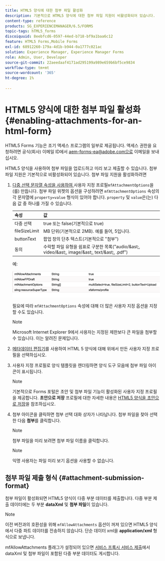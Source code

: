 ```yaml
---
title: HTML5 양식에 대한 첨부 파일 활성화
description: 기본적으로 HTML5 양식에 대한 첨부 파일 지원이 비활성화되어 있습니다.
content-type: reference
products: SG_EXPERIENCEMANAGER/6.5/FORMS
topic-tags: hTML5_forms
discoiquuid: 8eebfcd6-0597-44ed-b718-bf9a1baa6c12
feature: HTML5 Forms,Mobile Forms
exl-id: 68912260-179a-4d1b-b944-0a1777c021ac
solution: Experience Manager, Experience Manager Forms
role: Admin, User, Developer
source-git-commit: 22aeedaaf4171ad295199a989e659b6bf5ce9834
workflow-type: tm+mt
source-wordcount: '365'
ht-degree: 1%

---
```


# HTML5 양식에 대한 첨부 파일 활성화 {#enabling-attachments-for-an-html-form}

<span class="preview"> HTML5 Forms 기능은 조기 액세스 프로그램의 일부로 제공됩니다. 액세스 권한을 요청하려면 공식(회사) 이메일 ID에서 aem-forms-ea@adobe.com으로 이메일을 보내십시오.
</span>

HTML5 양식을 사용하여 첨부 파일을 업로드하고 미리 보고 제출할 수 있습니다. 첨부 파일 지원은 기본적으로 비활성화되어 있습니다. 첨부 파일 지원을 활성화하려면

1. [ 다중 선택 문자열 속성을 사용하여 ](/help/forms/custom-profile.md)사용자 지정 프로필`mfAttachmentOptions`을(를) 만듭니다. 첨부 파일 위젯의 옵션을 구성하려면 `mfAttachmentOptions` 속성의 각 문자열에 `property=value` 형식이 있어야 합니다. `property` 및 `value`은(는) 다음 값 중 하나를 가질 수 있습니다.

   | 속성 | 값 |
   |--- |---|
   | 다중 선택 | true 또는 false(기본적으로 true) |
   | fileSizeLimit | MB 단위(기본적으로 2MB). 예를 들어, 5입니다. |
   | buttonText | 팝업 창의 단추 텍스트(기본적으로 &quot;첨부&quot;) |
   | 동의 | 수락할 파일 유형을 쉼표로 구분한 목록(&quot;audio/&amp;ast;, video/&amp;ast;, image/&amp;ast;, text/&amp;ast;, .pdf&quot;) |

   예:

   ![옵션 구성](assets/mfAttachmentOptions.png)

   필요에 따라 `mfAttachmentOptions` 속성에 대해 더 많은 사용자 지정 옵션을 지정할 수도 있습니다.

   >[!NOTE]
   >
   >Microsoft Internet Explorer 9에서 사용자는 지정된 제한보다 큰 파일을 첨부할 수 있습니다. 이는 알려진 문제입니다.

1. [메타데이터 편집기](/help/forms/manage-form-metadata.md)를 사용하여 HTML 5 양식에 대해 위에서 만든 사용자 지정 프로필을 선택하십시오.
1. 사용자 지정 프로필로 양식 템플릿을 렌더링하면 양식 도구 모음에 첨부 파일 아이콘이 표시됩니다.

   >[!NOTE]
   >
   >기본적으로 Forms 포털은 초안 및 첨부 파일 기능이 활성화된 사용자 지정 프로필을 제공합니다. **초안으로 저장** 프로필에 대한 자세한 내용은 [HTML5 양식을 초안으로 저장](/help/forms/saving-html5-form-draft.md)을 참조하십시오.

1. 첨부 아이콘을 클릭하면 첨부 선택 대화 상자가 나타납니다. 첨부 파일을 찾아 선택한 다음 **첨부**&#x200B;를 클릭합니다.

   >[!NOTE]
   >
   >첨부 파일을 미리 보려면 첨부 파일 이름을 클릭합니다.

   >[!NOTE]
   >
   >익명 사용자는 파일 미리 보기 옵션을 사용할 수 없습니다.

## 첨부 파일 제출 형식 {#attachment-submission-format}

첨부 파일이 활성화되면 HTML5 양식이 다중 부분 데이터를 제출합니다. 다중 부분 제출 데이터에는 두 부분 **dataXml** 및 **첨부 파일**&#x200B;이 있습니다.

>[!NOTE]
>
>이전 버전과의 호환성을 위해 `mfAllowAttachments` 옵션이 꺼져 있으면 HTML5 양식에서 다중 파트 데이터를 전송하지 않습니다. 단순 데이터 xml을 **application/xml** 형식으로 보냅니다.

mfAllowAttachments 플래그가 설정되어 있으면 [서비스 프록시 서비스 제출](/help/forms/service-proxy.md)에서 dataXml 및 첨부 파일이 포함된 다중 부분 데이터도 게시합니다.
